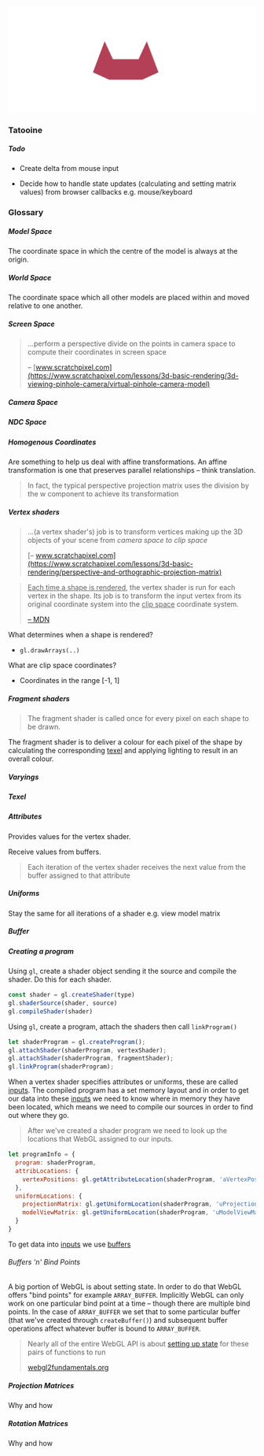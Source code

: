 <img src="screenshot.png">



### Tatooine



##### Todo

- Create delta from mouse input

- Decide how to handle state updates (calculating and setting matrix values) from browser callbacks e.g. mouse/keyboard

  

### Glossary



##### Model Space

The coordinate space in which the centre of the model is always at the origin.



##### World Space

The coordinate space which all other models are placed within and moved relative to one another.



##### Screen Space

> ...perform a perspective divide on the points in camera space to compute their coordinates in screen space
>
> – [www.scratchpixel.com](https://www.scratchapixel.com/lessons/3d-basic-rendering/3d-viewing-pinhole-camera/virtual-pinhole-camera-model)



##### Camera Space

##### NDC Space



##### Homogenous Coordinates

Are something to help us deal with affine transformations. An affine transformation is one that preserves parallel relationships – think translation.

> In fact, the typical perspective projection matrix uses the division by the w component to achieve its transformation



##### Vertex shaders

> ...(a vertex shader's) job is to transform vertices making up the 3D objects of your scene from *camera space to clip space*
>
> [– www.scratchapixel.com](https://www.scratchapixel.com/lessons/3d-basic-rendering/perspective-and-orthographic-projection-matrix)

> <u>Each time a shape is rendered</u>, the vertex shader is run for each vertex in the shape. Its job is to transform the input vertex from its original coordinate system into the <u>clip space</u> coordinate system.
>
> [– MDN](https://developer.mozilla.org/en-US/docs/Web/API/WebGL_API/Tutorial/Adding_2D_content_to_a_WebGL_context)

What determines when a shape is rendered?

- `gl.drawArrays(..)`

What are clip space coordinates?

- Coordinates in the range [-1, 1]



##### Fragment shaders

> The fragment shader is called once for every pixel on each shape to be drawn.

The fragment shader is to deliver a colour for each pixel of the shape by calculating the corresponding <u>texel</u> and applying lighting to result in an overall colour.



##### Varyings

##### Texel



##### Attributes

Provides values for the vertex shader.

Receive values from buffers.

> Each iteration of the vertex shader receives the next value from the buffer assigned to that attribute



##### Uniforms

Stay the same for all iterations of a shader e.g. view model matrix



##### Buffer

##### Creating a program

Using `gl`, create a shader object sending it the source and compile the shader. Do this for each shader.

```javascript
const shader = gl.createShader(type)
gl.shaderSource(shader, source)
gl.compileShader(shader)
```

Using `gl`, create a program, attach the shaders then call `linkProgram()`

```javascript
let shaderProgram = gl.createProgram();
gl.attachShader(shaderProgram, vertexShader);
gl.attachShader(shaderProgram, fragmentShader);
gl.linkProgram(shaderProgram);
```



When a vertex shader specifies attributes or uniforms, these are called <u>inputs</u>. The compiled program has a set memory layout and in order to get our data into these <u>inputs</u> we need to know where in memory they have been located, which means we need to compile our sources in order to find out where they go.

> After we've created a shader program we need to look up the locations that WebGL assigned to our inputs.

```javascript
let programInfo = {
  program: shaderProgram,
  attribLocations: {
    vertexPositions: gl.getAttributeLocation(shaderProgram, 'aVertexPosition'),
  },
  uniformLocations: {
    projectionMatrix: gl.getUniformLocation(shaderProgram, 'uProjectionMatrix'),
    modelViewMatrix: gl.getUniformLocation(shaderProgram, 'uModelViewMatrix')
  }
}
```



To get data into <u>inputs</u> we use <u>buffers</u> 



###### Buffers 'n' Bind Points

A big portion of WebGL is about setting state. In order to do that WebGL offers "bind points" for example `ARRAY_BUFFER`. Implicitly WebGL can only work on one particular bind point at a time – though there are multiple bind points. In the case of `ARRAY_BUFFER` we set that to some particular buffer (that we've created through `createBuffer()`) and subsequent buffer operations affect whatever buffer is bound to `ARRAY_BUFFER`. 

> Nearly all of the entire WebGL API is about [setting up state](https://webgl2fundamentals.org/webgl/lessons/resources/webgl-state-diagram.html) for these pairs of functions to run
>
> [webgl2fundamentals.org](https://webgl2fundamentals.org/webgl/lessons/webgl-fundamentals.html)



##### Projection Matrices

Why and how

##### Rotation Matrices

Why and how
